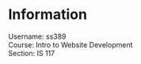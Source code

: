 <!DOCTYPE html>
<html lang="en">
<head>
    <title>Suvil Sinha</title>
</head>
<body>
    <h1>Information</h1>
    <div>
        <label for="username">Username:</label>
        <span id="username">ss389</span>
    </div>
    <div>
        <label for="course">Course:</label>
        <span id="course">Intro to Website Development</span>
    </div>
    <div>
        <label for="section">Section:</label>
        <span id="section">IS 117</span>
    </div>
</body>
</html>
